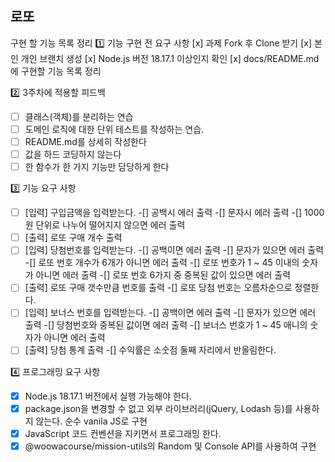 ## 로또

구현 할 기능 목록 정리
1️⃣ 기능 구현 전 요구 사항
[x] 과제 Fork 후 Clone 받기
[x] 본인 개인 브랜치 생성
[x] Node.js 버전 18.17.1 이상인지 확인
[x] docs/README.md에 구현할 기능 목록 정리

2️⃣ 3주차에 적용할 피드백

- [ ] 클래스(객체)를 분리하는 연습
- [ ] 도메인 로직에 대한 단위 테스트를 작성하는 연습.
- [ ] README.md를 상세히 작성한다
- [ ] 값을 하드 코딩하지 않는다
- [ ] 한 함수가 한 가지 기능만 담당하게 한다

3️⃣ 기능 요구 사항

- [ ] [입력] 구입금액을 입력받는다.
      -[] 공백시 에러 출력
      -[] 문자시 에러 출력
      -[] 1000원 단위로 나누어 떨어지지 않으면 에러 출력
- [ ] [출력] 로또 구매 개수 출력
- [ ] [입력] 당첨번호를 입력받는다.
      -[] 공백이면 에러 출력
      -[] 문자가 있으면 에러 출력
      -[] 로또 번호 개수가 6개가 아니면 에러 출력
      -[] 로또 번호가 1 ~ 45 이내의 숫자가 아니면 에러 출력
      -[] 로또 번호 6가지 중 중복된 값이 있으면 에러 출력
- [ ] [출력] 로또 구매 갯수만큼 번호를 출력 
      -[] 로또 당첨 번호는 오름차순으로 정렬한다. 
- [ ] [입력] 보너스 번호를 입력받는다.
      -[] 공백이면 에러 출력
      -[] 문자가 있으면 에러 출력
      -[] 당첨번호와 중복된 값이면 에러 출력
      -[] 보너스 번호가 1 ~ 45 애니의 숫자가 아니면 에러 출력
- [ ] [출력] 당첨 통계 출력
      -[] 수익률은 소숫점 둘째 자리에서 반올림한다. 

4️⃣ 프로그래밍 요구 사항
- [x] Node.js 18.17.1 버전에서 실행 가능해야 한다.
- [x] package.json을 변경할 수 없고 외부 라이브러리(jQuery, Lodash 등)를 사용하지 않는다. 순수 vanila JS로 구현
- [x] JavaScript 코드 컨벤션을 지키면서 프로그래밍 한다.
- [x] @woowacourse/mission-utils의 Random 및 Console API를 사용하여 구현
